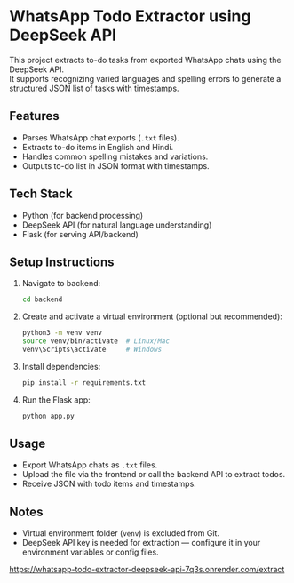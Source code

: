 # WhatsApp Todo Extractor using DeepSeek API

This project extracts to-do tasks from exported WhatsApp chats using the DeepSeek API.  
It supports recognizing varied languages and spelling errors to generate a structured JSON list of tasks with timestamps.

## Features

- Parses WhatsApp chat exports (`.txt` files).  
- Extracts to-do items in English and Hindi.  
- Handles common spelling mistakes and variations.  
- Outputs to-do list in JSON format with timestamps.  

## Tech Stack

- Python (for backend processing)  
- DeepSeek API (for natural language understanding)  
- Flask (for serving API/backend)  

## Setup Instructions

1. Navigate to backend:

    ```bash
    cd backend
    ```

2. Create and activate a virtual environment (optional but recommended):

    ```bash
    python3 -m venv venv
    source venv/bin/activate  # Linux/Mac
    venv\Scripts\activate     # Windows
    ```

3. Install dependencies:

    ```bash
    pip install -r requirements.txt
    ```

4. Run the Flask app:

    ```bash
    python app.py
    ```

## Usage

- Export WhatsApp chats as `.txt` files.  
- Upload the file via the frontend or call the backend API to extract todos.  
- Receive JSON with todo items and timestamps.

## Notes

- Virtual environment folder (`venv`) is excluded from Git.  
- DeepSeek API key is needed for extraction — configure it in your environment variables or config files.





https://whatsapp-todo-extractor-deepseek-api-7q3s.onrender.com/extract